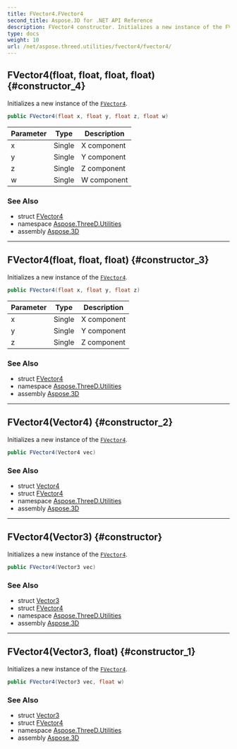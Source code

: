 ```yaml
---
title: FVector4.FVector4
second_title: Aspose.3D for .NET API Reference
description: FVector4 constructor. Initializes a new instance of the FVector4
type: docs
weight: 10
url: /net/aspose.threed.utilities/fvector4/fvector4/
---
```

## FVector4(float, float, float, float) {#constructor_4}

Initializes a new instance of the [`FVector4`](../).

```csharp
public FVector4(float x, float y, float z, float w)
```

| Parameter | Type | Description |
| --- | --- | --- |
| x | Single | X component |
| y | Single | Y component |
| z | Single | Z component |
| w | Single | W component |

### See Also

* struct [FVector4](../)
* namespace [Aspose.ThreeD.Utilities](../../fvector4/)
* assembly [Aspose.3D](../../../)

---

## FVector4(float, float, float) {#constructor_3}

Initializes a new instance of the [`FVector4`](../).

```csharp
public FVector4(float x, float y, float z)
```

| Parameter | Type | Description |
| --- | --- | --- |
| x | Single | X component |
| y | Single | Y component |
| z | Single | Z component |

### See Also

* struct [FVector4](../)
* namespace [Aspose.ThreeD.Utilities](../../fvector4/)
* assembly [Aspose.3D](../../../)

---

## FVector4(Vector4) {#constructor_2}

Initializes a new instance of the [`FVector4`](../).

```csharp
public FVector4(Vector4 vec)
```

### See Also

* struct [Vector4](../../vector4/)
* struct [FVector4](../)
* namespace [Aspose.ThreeD.Utilities](../../fvector4/)
* assembly [Aspose.3D](../../../)

---

## FVector4(Vector3) {#constructor}

Initializes a new instance of the [`FVector4`](../).

```csharp
public FVector4(Vector3 vec)
```

### See Also

* struct [Vector3](../../vector3/)
* struct [FVector4](../)
* namespace [Aspose.ThreeD.Utilities](../../fvector4/)
* assembly [Aspose.3D](../../../)

---

## FVector4(Vector3, float) {#constructor_1}

Initializes a new instance of the [`FVector4`](../).

```csharp
public FVector4(Vector3 vec, float w)
```

### See Also

* struct [Vector3](../../vector3/)
* struct [FVector4](../)
* namespace [Aspose.ThreeD.Utilities](../../fvector4/)
* assembly [Aspose.3D](../../../)


